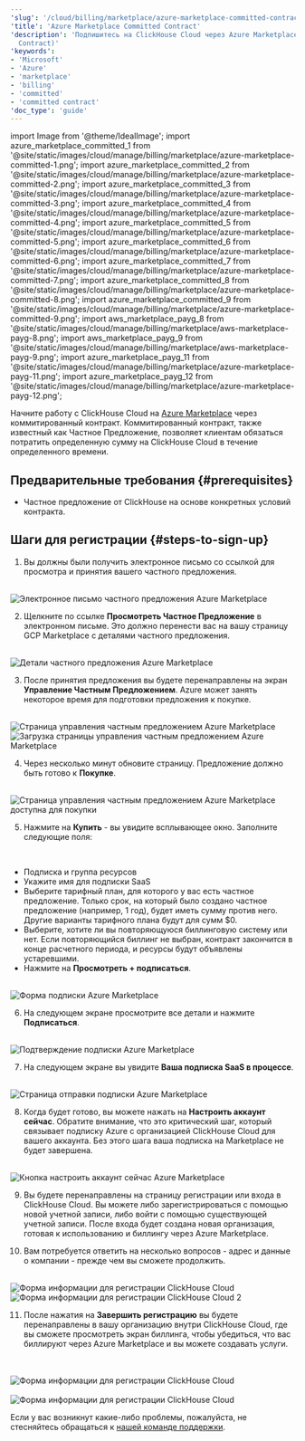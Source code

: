 ```yaml
---
'slug': '/cloud/billing/marketplace/azure-marketplace-committed-contract'
'title': 'Azure Marketplace Committed Contract'
'description': 'Подпишитесь на ClickHouse Cloud через Azure Marketplace (Committed
  Contract)'
'keywords':
- 'Microsoft'
- 'Azure'
- 'marketplace'
- 'billing'
- 'committed'
- 'committed contract'
'doc_type': 'guide'
---
```

import Image from '@theme/IdealImage';
import azure_marketplace_committed_1 from '@site/static/images/cloud/manage/billing/marketplace/azure-marketplace-committed-1.png';
import azure_marketplace_committed_2 from '@site/static/images/cloud/manage/billing/marketplace/azure-marketplace-committed-2.png';
import azure_marketplace_committed_3 from '@site/static/images/cloud/manage/billing/marketplace/azure-marketplace-committed-3.png';
import azure_marketplace_committed_4 from '@site/static/images/cloud/manage/billing/marketplace/azure-marketplace-committed-4.png';
import azure_marketplace_committed_5 from '@site/static/images/cloud/manage/billing/marketplace/azure-marketplace-committed-5.png';
import azure_marketplace_committed_6 from '@site/static/images/cloud/manage/billing/marketplace/azure-marketplace-committed-6.png';
import azure_marketplace_committed_7 from '@site/static/images/cloud/manage/billing/marketplace/azure-marketplace-committed-7.png';
import azure_marketplace_committed_8 from '@site/static/images/cloud/manage/billing/marketplace/azure-marketplace-committed-8.png';
import azure_marketplace_committed_9 from '@site/static/images/cloud/manage/billing/marketplace/azure-marketplace-committed-9.png';
import aws_marketplace_payg_8 from '@site/static/images/cloud/manage/billing/marketplace/aws-marketplace-payg-8.png';
import aws_marketplace_payg_9 from '@site/static/images/cloud/manage/billing/marketplace/aws-marketplace-payg-9.png';
import azure_marketplace_payg_11 from '@site/static/images/cloud/manage/billing/marketplace/azure-marketplace-payg-11.png';
import azure_marketplace_payg_12 from '@site/static/images/cloud/manage/billing/marketplace/azure-marketplace-payg-12.png';

Начните работу с ClickHouse Cloud на [Azure Marketplace](https://azuremarketplace.microsoft.com/en-us/marketplace/apps) через коммитированный контракт. Коммитированный контракт, также известный как Частное Предложение, позволяет клиентам обязаться потратить определенную сумму на ClickHouse Cloud в течение определенного времени.

## Предварительные требования {#prerequisites}

- Частное предложение от ClickHouse на основе конкретных условий контракта.

## Шаги для регистрации {#steps-to-sign-up}

1. Вы должны были получить электронное письмо со ссылкой для просмотра и принятия вашего частного предложения.

<br />

<Image img={azure_marketplace_committed_1} size="md" alt="Электронное письмо частного предложения Azure Marketplace" border/>

<br />

2. Щелкните по ссылке **Просмотреть Частное Предложение** в электронном письме. Это должно перенести вас на вашу страницу GCP Marketplace с деталями частного предложения.

<br />

<Image img={azure_marketplace_committed_2} size="md" alt="Детали частного предложения Azure Marketplace" border/>

<br />

3. После принятия предложения вы будете перенаправлены на экран **Управление Частным Предложением**. Azure может занять некоторое время для подготовки предложения к покупке.

<br />

<Image img={azure_marketplace_committed_3} size="md" alt="Страница управления частным предложением Azure Marketplace" border/>

<br />

<Image img={azure_marketplace_committed_4} size="md" alt="Загрузка страницы управления частным предложением Azure Marketplace" border/>

<br />

4. Через несколько минут обновите страницу. Предложение должно быть готово к **Покупке**.

<br />

<Image img={azure_marketplace_committed_5} size="md" alt="Страница управления частным предложением Azure Marketplace доступна для покупки" border/>

<br />

5. Нажмите на **Купить** - вы увидите всплывающее окно. Заполните следующие поля:

<br />

- Подписка и группа ресурсов 
- Укажите имя для подписки SaaS
- Выберите тарифный план, для которого у вас есть частное предложение. Только срок, на который было создано частное предложение (например, 1 год), будет иметь сумму против него. Другие варианты тарифного плана будут для сумм $0. 
- Выберите, хотите ли вы повторяющуюся биллинговую систему или нет. Если повторяющийся биллинг не выбран, контракт закончится в конце расчетного периода, и ресурсы будут объявлены устаревшими.
- Нажмите на **Просмотреть + подписаться**.

<br />

<Image img={azure_marketplace_committed_6} size="md" alt="Форма подписки Azure Marketplace" border/>

<br />

6. На следующем экране просмотрите все детали и нажмите **Подписаться**.

<br />

<Image img={azure_marketplace_committed_7} size="md" alt="Подтверждение подписки Azure Marketplace" border/>

<br />

7. На следующем экране вы увидите **Ваша подписка SaaS в процессе**.

<br />

<Image img={azure_marketplace_committed_8} size="md" alt="Страница отправки подписки Azure Marketplace" border/>

<br />

8. Когда будет готово, вы можете нажать на **Настроить аккаунт сейчас**. Обратите внимание, что это критический шаг, который связывает подписку Azure с организацией ClickHouse Cloud для вашего аккаунта. Без этого шага ваша подписка на Marketplace не будет завершена.

<br />

<Image img={azure_marketplace_committed_9} size="md" alt="Кнопка настроить аккаунт сейчас Azure Marketplace" border/>

<br />

9. Вы будете перенаправлены на страницу регистрации или входа в ClickHouse Cloud. Вы можете либо зарегистрироваться с помощью новой учетной записи, либо войти с помощью существующей учетной записи. После входа будет создана новая организация, готовая к использованию и биллингу через Azure Marketplace.

10. Вам потребуется ответить на несколько вопросов - адрес и данные о компании - прежде чем вы сможете продолжить.

<br />

<Image img={aws_marketplace_payg_8} size="md" alt="Форма информации для регистрации ClickHouse Cloud" border/>

<br />

<Image img={aws_marketplace_payg_9} size="md" alt="Форма информации для регистрации ClickHouse Cloud 2" border/>

<br />

11. После нажатия на **Завершить регистрацию** вы будете перенаправлены в вашу организацию внутри ClickHouse Cloud, где вы сможете просмотреть экран биллинга, чтобы убедиться, что вас биллируют через Azure Marketplace и вы можете создавать услуги.

<br />

<br />

<Image img={azure_marketplace_payg_11} size="sm" alt="Форма информации для регистрации ClickHouse Cloud" border/>

<br />

<br />

<Image img={azure_marketplace_payg_12} size="md" alt="Форма информации для регистрации ClickHouse Cloud" border/>

<br />

Если у вас возникнут какие-либо проблемы, пожалуйста, не стесняйтесь обращаться к [нашей команде поддержки](https://clickhouse.com/support/program).